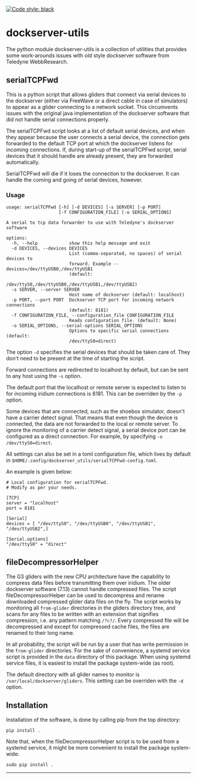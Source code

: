[![Code style: black](https://img.shields.io/badge/code%20style-black-000000.svg)](https://github.com/psf/black)

# dockserver-utils

The python module dockserver-utils is a collection of utilities that
provides some work-arounds issues with old style dockserver software
from Teledyne WebbResearch.


## serialTCPFwd

This is a python script that allows gliders that connect via serial
devices to the dockserver (either via FreeWave or a direct cable in
case of simulators) to appear as a glider connecting to a network
socket. This circumvents issues with the original java implementation
of the dockserver software that did not handle serial connections
properly.

The serialTCPFwd script looks at a list of default serial
devices, and when they appear because the user connects a serial
device, the connection gets forwarded to the default TCP port at which
the dockserver listens for incoming connections. If, during start-up
of the serialTCPFwd script, serial devices that it should handle are
already present, they are forwarded automatically.

SerialTCPFwd will die if it loses the connection to the
dockserver. It can handle the coming and going of serial devices,
however.

### Usage

```
usage: serialTCPFwd [-h] [-d DEVICES] [-s SERVER] [-p PORT]
                    [-f CONFIGURATION_FILE] [-o SERIAL_OPTIONS]

A serial to tcp data forwarder to use with Teledyne's dockserver software

options:
  -h, --help            show this help message and exit
  -d DEVICES, --devices DEVICES
                        List (comma-separated, no spaces) of serial devices to
                        forward. Example --devices=/dev/ttyUSB0,/dev/ttyUSB1
                        (default:
                        /dev/ttyS0,/dev/ttyUSB0,/dev/ttyUSB1,/dev/ttyUSB2)
  -s SERVER, --server SERVER
                        Host name of dockserver (default: localhost)
  -p PORT, --port PORT  Dockserver TCP port for incoming network connections
                        (default: 8181)
  -f CONFIGURATION_FILE, --configuration_file CONFIGURATION_FILE
                        Reads configuration file. (default: None)
  -o SERIAL_OPTIONS, --serial-options SERIAL_OPTIONS
                        Options to specific serial connections (default:
                        /dev/ttyS0=direct)
```

The option `-d` specifies the serial devices that should be taken care of. They don't need to be present at the time of starting the script. 

Forward connections are redirected to localhost by default, but can be sent to any host using the `-s` option.

The default port that the localhost or remote server is expected to listen to for incoming iridium connections is 8181. This can be overriden by the `-p` option.

Some devices that are connected, such as the shoebox simulator,  doesn't have a carrier detect signal. That means that even though the device is connected, the data are
not forwarded to the local or remote server. To ignore the monitoring of a carrier detect signal, a serial device port can be configured as a direct connection. For example, by 
specifying `-o /dev/ttyS0=direct`.

All settings can also be set in a toml configuration file, which lives by default in `$HOME/.config/dockserver_utils/serialTCPFwd-config.toml`.

An example is given below:

```
# Local configuration for serialTCPFwd.
# Modify as per your needs.

[TCP]
server = "localhost"
port = 8181

[Serial]
devices = [ "/dev/ttyS0", "/dev/ttyUSB0", "/dev/ttyUSB1", "/dev/ttyUSB2",]

[Serial.options]
"/dev/ttyS0" = "direct"
```

## fileDecompressorHelper

The G3 gliders with the new CPU architecture have the capability to compress data files before transmitting them over iridium. The older dockserver software (7.13) cannot handle compressed files.
The script fileDecompressorHelper can be used to decompress and rename downloaded compressed glider data files on the fly. The script works by monitoring all `from-glider` directories in the gliders directory 
tree, and scans for any files to be written with an extension that signifies compression, i.e. any pattern matching `/?c?/`. Every compressed file will be decompressed and except for compressed cache files, the files
are renamed to their long name.

In all probability, the script will be run by a user that has write permission in the `from-glider` directories. For the sake of convenience, a systemd service script is provided in the `data` directory of this package. 
When using systemd service files, it is easiest to install the package system-wide (as root).

The default directory with all glider names to monitor is `/var/local/dockserver/gliders`. This setting can be overriden with the `-d` option.


## Installation

Installation of the software, is done by calling pip from the top directory:

`pip install .`

Note that, when the fileDecompressorHelper script is to be used from a systemd service, it might be more convenient to install the package system-wide:

`sudo pip install .`



---
